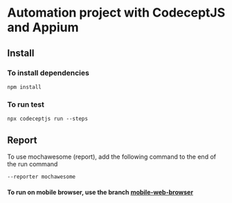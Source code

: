 # Automation project with CodeceptJS and Appium

## Install

### To install dependencies

```
npm install
```

### To run test

```
npx codeceptjs run --steps
```

## Report
To use mochawesome (report), add the following command to the end of the run command
```
--reporter mochawesome
```

#### To run on mobile browser, use the branch [mobile-web-browser](https://github.com/masFreitas/Appium-CodeceptJS/tree/mobile-web-browser)
